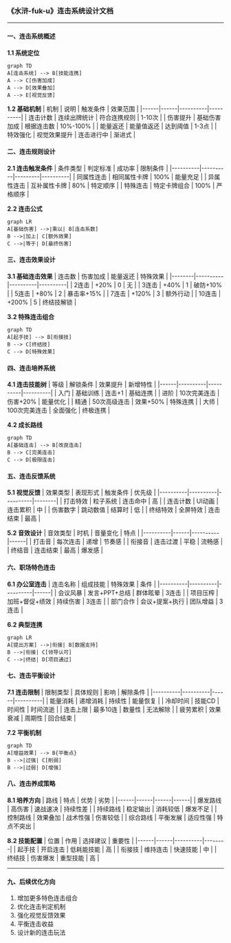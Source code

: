 ### 《水浒-fuk-u》连击系统设计文档

---

#### 一、连击系统概述

**1.1 系统定位**
```mermaid
graph TD
A[连击系统] --> B[技能连携]
A --> C[伤害加成]
A --> D[效果叠加]
A --> E[视觉反馈]
```

**1.2 基础机制**
| 机制 | 说明 | 触发条件 | 效果范围 |
|------|------|----------|----------|
| 连击计数 | 连续出牌统计 | 符合连携规则 | 1-10次 |
| 伤害提升 | 基础伤害加成 | 根据连击数 | 10%-100% |
| 能量返还 | 能量值返还 | 达到阈值 | 1-3点 |
| 特效强化 | 视觉效果提升 | 连击进行中 | 渐进式 |

#### 二、连击规则设计

**2.1 连击触发条件**
| 条件类型 | 判定标准 | 成功率 | 限制条件 |
|----------|----------|---------|----------|
| 同属性连击 | 相同属性卡牌 | 100% | 能量充足 |
| 异属性连击 | 互补属性卡牌 | 80% | 特定顺序 |
| 特殊连击 | 特定卡牌组合 | 100% | 严格顺序 |

**2.2 连击公式**
```mermaid
graph LR
A[基础伤害] -->|乘以| B[连击系数]
B -->|加上| C[额外效果]
C -->|等于| D[最终伤害]
```

#### 三、连击效果设计

**3.1 基础连击效果**
| 连击数 | 伤害加成 | 能量返还 | 特殊效果 |
|--------|----------|----------|----------|
| 2连击 | +20% | 0 | 无 |
| 3连击 | +40% | 1 | 破防+10% |
| 5连击 | +80% | 2 | 暴击率+15% |
| 7连击 | +120% | 3 | 额外行动 |
| 10连击 | +200% | 5 | 终结技解锁 |

**3.2 特殊连击组合**
```mermaid
graph TD
A[起手技] --> B[衔接技]
B --> C[终结技]
C --> D[特殊效果]
```

#### 四、连击培养系统

**4.1 连击技能树**
| 等级 | 解锁条件 | 效果提升 | 新增特性 |
|------|----------|----------|----------|
| 入门 | 基础训练 | 连击+1 | 基础连携 |
| 进阶 | 10次完美连击 | 伤害+20% | 能量优化 |
| 精通 | 50次高级连击 | 效果+50% | 特殊连携 |
| 大师 | 100次完美连击 | 全面强化 | 终极连携 |

**4.2 成长路线**
```mermaid
graph TD
A[基础连击] --> B[改良连击]
B --> C[完美连击]
C --> D[极限连击]
```

#### 五、连击反馈系统

**5.1 视觉反馈**
| 效果类型 | 表现形式 | 触发条件 | 优先级 |
|----------|----------|----------|--------|
| 打击特效 | 粒子系统 | 连击命中 | 高 |
| 连击计数 | UI动画 | 连击累积 | 中 |
| 伤害数字 | 跳动数值 | 结算时 | 低 |
| 终结特效 | 全屏特效 | 连击结束 | 最高 |

**5.2 音效设计**
| 音效类型 | 时机 | 音量变化 | 特点 |
|----------|------|----------|------|
| 打击音 | 每次连击 | 递增 | 节奏感 |
| 衔接音 | 连击过渡 | 平稳 | 流畅感 |
| 终结音 | 连击结束 | 最高 | 爆发感 |

#### 六、职场特色连击

**6.1 办公室连击**
| 连击名称 | 组成技能 | 特殊效果 | 条件 |
|----------|----------|----------|------|
| 会议风暴 | 发言+PPT+总结 | 群体眩晕 | 3连击 |
| 项目压榨 | 加班+督促+绩效 | 持续伤害 | 3连击 |
| 部门合作 | 会议+提案+执行 | 团队增益 | 3连击 |

**6.2 典型连携**
```mermaid
graph LR
A[提出方案] -->|衔接| B[数据支持]
B -->|衔接| C[领导认可]
C -->|终结| D[项目通过]
```

#### 七、连击平衡设计

**7.1 连击限制**
| 限制类型 | 具体规则 | 影响 | 解除条件 |
|----------|----------|------|----------|
| 能量消耗 | 递增消耗 | 持续性 | 能量恢复 |
| 冷却时间 | 技能CD | 时间性 | 时间流逝 |
| 连击上限 | 最多10连 | 数量性 | 无法解除 |
| 疲劳累积 | 效果衰减 | 周期性 | 回合结束 |

**7.2 平衡机制**
```mermaid
graph TD
A[增益效果] --> B{平衡点}
B -->|过强| C[削弱]
B -->|过弱| D[增强]
```

#### 八、连击养成策略

**8.1 培养方向**
| 路线 | 特点 | 优势 | 劣势 |
|------|------|------|------|
| 爆发路线 | 高伤害 | 速战速决 | 持续性差 |
| 持续路线 | 稳定输出 | 消耗较低 | 爆发不足 |
| 控制路线 | 效果叠加 | 战术性强 | 伤害较低 |
| 综合路线 | 平衡发展 | 适应性强 | 特点不突出 |

**8.2 技能配置**
| 位置 | 作用 | 选择建议 | 重要性 |
|------|------|----------|--------|
| 起手技 | 开启连击 | 低耗能技能 | 高 |
| 衔接技 | 维持连击 | 快速技能 | 中 |
| 终结技 | 伤害爆发 | 重型技能 | 高 |

---

#### 九、后续优化方向

1. 增加更多特色连击组合
2. 优化连击判定机制
3. 强化视觉反馈效果
4. 平衡连击收益
5. 设计新的连击玩法
